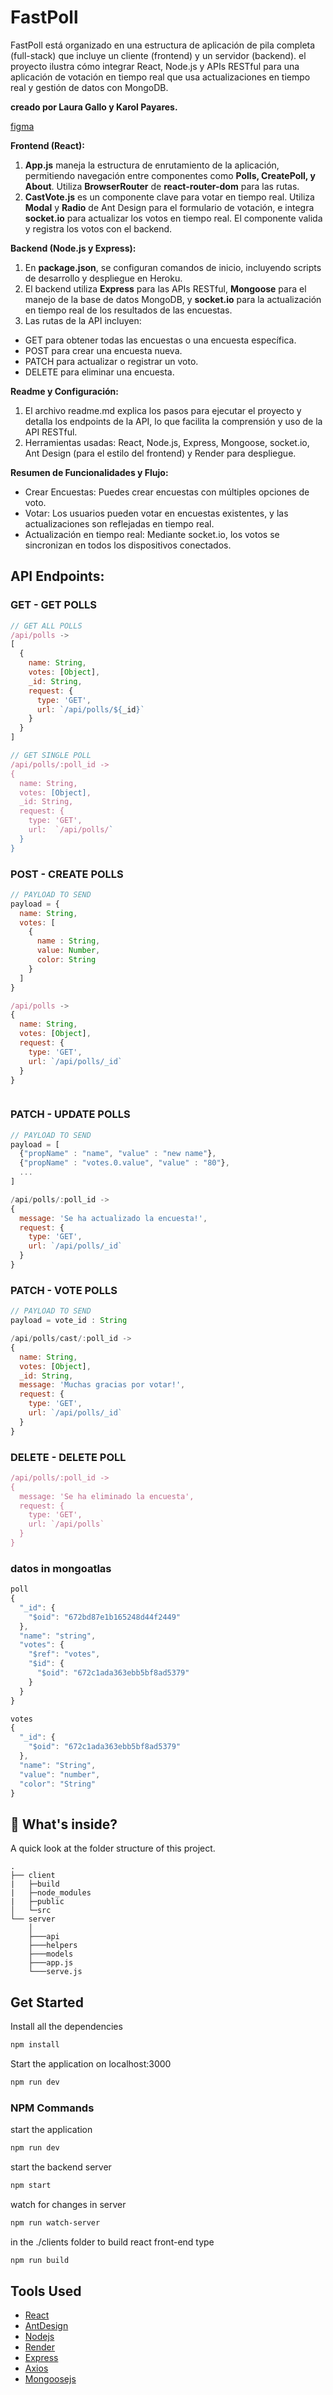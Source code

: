 # FastPoll
FastPoll está organizado en una estructura de aplicación de pila completa (full-stack) que incluye un cliente (frontend) y un servidor (backend). el proyecto ilustra cómo integrar React, Node.js y APIs RESTful para una aplicación de votación en tiempo real que usa actualizaciones en tiempo real y gestión de datos con MongoDB.

**creado por Laura Gallo y Karol Payares.**

[figma](https://www.figma.com/design/EnaUHGJAU02P91KWF58iHR/Fast-Poll?node-id=0-1&t=J5gVXj1OTzxSIc7i-1)

**Frontend (React):**
1. **App.js** maneja la estructura de enrutamiento de la aplicación, permitiendo navegación entre componentes como **Polls, CreatePoll, y About**. Utiliza **BrowserRouter** de **react-router-dom** para las rutas.
2. **CastVote.js** es un componente clave para votar en tiempo real. Utiliza **Modal** y **Radio** de Ant Design para el formulario de votación, e integra **socket.io** para actualizar los votos en tiempo real. El componente valida y registra los votos con el backend.

**Backend (Node.js y Express):**
1. En **package.json**, se configuran comandos de inicio, incluyendo scripts de desarrollo y despliegue en Heroku.
2. El backend utiliza **Express** para las APIs RESTful, **Mongoose** para el manejo de la base de datos MongoDB, y **socket.io** para la actualización en tiempo real de los resultados de las encuestas.
3. Las rutas de la API incluyen:
- GET para obtener todas las encuestas o una encuesta específica.
- POST para crear una encuesta nueva.
- PATCH para actualizar o registrar un voto.
- DELETE para eliminar una encuesta.

**Readme y Configuración:**
1. El archivo readme.md explica los pasos para ejecutar el proyecto y detalla los endpoints de la API, lo que facilita la comprensión y uso de la API RESTful.
2. Herramientas usadas: React, Node.js, Express, Mongoose, socket.io, Ant Design (para el estilo del frontend) y Render para despliegue.

**Resumen de Funcionalidades y Flujo:**
- Crear Encuestas: Puedes crear encuestas con múltiples opciones de voto.
- Votar: Los usuarios pueden votar en encuestas existentes, y las actualizaciones son reflejadas en tiempo real.
- Actualización en tiempo real: Mediante socket.io, los votos se sincronizan en todos los dispositivos conectados.

## API Endpoints: 

### GET - GET POLLS
```js
// GET ALL POLLS
/api/polls -> 
[
  {
    name: String,
    votes: [Object],
    _id: String,
    request: {
      type: 'GET',
      url: `/api/polls/${_id}`
    }
  }
]

// GET SINGLE POLL
/api/polls/:poll_id -> 
{
  name: String,
  votes: [Object],
  _id: String,
  request: {
    type: 'GET',
    url:  `/api/polls/`
  }
}
```


### POST - CREATE POLLS
```js
// PAYLOAD TO SEND
payload = {
  name: String,
  votes: [
    {
      name : String,
      value: Number,
      color: String
    }
  ]
}

/api/polls -> 
{
  name: String,
  votes: [Object],
  request: {
    type: 'GET',
    url: `/api/polls/_id`
  }
}



```

### PATCH - UPDATE POLLS
```js
// PAYLOAD TO SEND
payload = [
  {"propName" : "name", "value" : "new name"},
  {"propName" : "votes.0.value", "value" : "80"},
  ...
]

/api/polls/:poll_id ->
{
  message: 'Se ha actualizado la encuesta!',
  request: {
    type: 'GET',
    url: `/api/polls/_id`
  }
}
```


### PATCH - VOTE POLLS
```js
// PAYLOAD TO SEND
payload = vote_id : String

/api/polls/cast/:poll_id ->
{
  name: String,
  votes: [Object],
  _id: String,
  message: 'Muchas gracias por votar!',
  request: {
    type: 'GET',
    url: `/api/polls/_id`
  }
}
```

### DELETE - DELETE POLL
```js
/api/polls/:poll_id ->
{
  message: 'Se ha eliminado la encuesta',
  request: {
    type: 'GET',
    url: `/api/polls`
  }
}
```
### datos in mongoatlas
```js
poll
{
  "_id": {
    "$oid": "672bd87e1b165248d44f2449"
  },
  "name": "string",
  "votes": {
    "$ref": "votes",
    "$id": {
      "$oid": "672c1ada363ebb5bf8ad5379"
    }
  }
}
```

```js
votes
{
  "_id": {
    "$oid": "672c1ada363ebb5bf8ad5379"
  },
  "name": "String",
  "value": "number",
  "color": "String"
}
```
## :open_file_folder: What's inside?

A quick look at the folder structure of this project.
    
    .
    ├── client
    |   ├─build
    |   ├─node_modules
    |   ├─public
    │   └─src
    └── server
        │
        ├───api
        ├───helpers
        ├───models
        ├───app.js
        └───serve.js


## Get Started

Install all the dependencies
```bash
npm install
``` 

Start the application on localhost:3000
```bash
npm run dev
``` 


### NPM Commands
start the application
```bash
npm run dev
``` 

start the backend server
```bash
npm start
```

watch for changes in server
```bash
npm run watch-server
```

in the ./clients folder to build react front-end type
```bash
npm run build
```


## Tools Used

* [React](https://reactjs.org)
* [AntDesign](https://ant.design)
* [Nodejs](https://nodejs.org/)
* [Render](https://render.com/)
* [Express](https://expressjs.com/)
* [Axios](https://github.com/axios/axios)
* [Mongoosejs](https://mongoosejs.com/)
